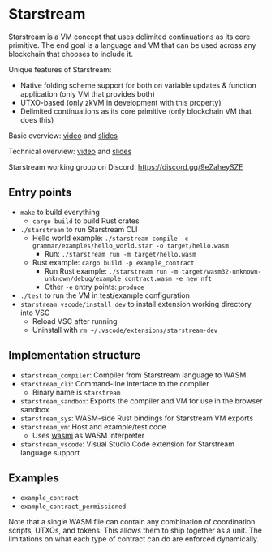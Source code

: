 # Starstream

Starstream is a VM concept that uses delimited continuations as its core primitive.
The end goal is a language and VM that can be used across any blockchain that chooses to include it.

Unique features of Starstream:

* Native folding scheme support for both on variable updates & function application (only VM that provides both)
* UTXO-based (only zkVM in development with this property)
* Delimited continuations as its core primitive (only blockchain VM that does this)

Basic overview: [video](https://www.youtube.com/watch?v=zzk-hVfNW1A) and [slides](https://docs.google.com/presentation/d/1_o9lHQJqFQtUOJovLLBF7E--C73ikaRDpPurZPt1-q8/edit)

Technical overview: [video](https://www.youtube.com/watch?v=qjoSF7EV0BQ) and [slides](https://docs.google.com/presentation/d/127mS6K3XBkWJOmctxfDi2HrSQl3Zbr3JBBwWay9xHGo/edit)

Starstream working group on Discord: https://discord.gg/9eZaheySZE

## Entry points

* `make` to build everything
    * `cargo build` to build Rust crates
* `./starstream` to run Starstream CLI
    * Hello world example: `./starstream compile -c grammar/examples/hello_world.star -o target/hello.wasm`
        * Run: `./starstream run -m target/hello.wasm`
    * Rust example: `cargo build -p example_contract`
        * Run Rust example: `./starstream run -m target/wasm32-unknown-unknown/debug/example_contract.wasm -e new_nft`
        * Other `-e` entry points: `produce`
* `./test` to run the VM in test/example configuration
* `starstream_vscode/install_dev` to install extension working directory into VSC
    * Reload VSC after running
    * Uninstall with `rm ~/.vscode/extensions/starstream-dev`

## Implementation structure

* `starstream_compiler`: Compiler from Starstream language to WASM
* `starstream_cli`: Command-line interface to the compiler
    * Binary name is `starstream`
* `starstream_sandbox`: Exports the compiler and VM for use in the browser sandbox
* `starstream_sys`: WASM-side Rust bindings for Starstream VM exports
* `starstream_vm`: Host and example/test code
    * Uses [wasmi](https://docs.rs/wasmi/0.31.2/wasmi/) as WASM interpreter
* `starstream_vscode`: Visual Studio Code extension for Starstream language support

## Examples

* `example_contract`
* `example_contract_permissioned`

Note that a single WASM file can contain any combination of coordination scripts, UTXOs, and tokens. This allows them to ship together as a unit. The limitations on what each type of contract can do are enforced dynamically.
